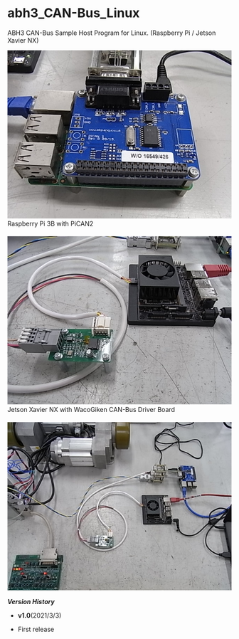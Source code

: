 # abh3_CAN-Bus_Linux
ABH3 CAN-Bus Sample Host Program for Linux. (Raspberry Pi / Jetson Xavier NX)

![](img/img_abh3_raspi_01.jpg)
Raspberry Pi 3B with PiCAN2  
　
![](img/img_abh3_jetson_01.jpg)
Jetson Xavier NX with WacoGiken CAN-Bus Driver Board  
　
![](img/img_abh3_can_01.jpg)

**_Version History_**
* __v1.0__(2021/3/3)
 - First release
 